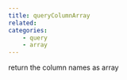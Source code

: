 ```yaml
---
title: queryColumnArray
related:
categories:
    - query
    - array
---
```


return the column names as array